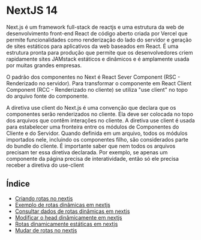 # NextJS 14

Next.js é um framework full-stack de reactjs e uma estrutura da web de desenvolvimento front-end React de código aberto criada por Vercel
que permite funcionalidades como renderização do lado do servidor e geração de sites estáticos para aplicativos da web baseados em React.
É uma estrutura pronta para produção que permite que os desenvolvedores criem
rapidamente sites JAMstack estáticos e dinâmicos e é amplamente usada por muitas grandes empresas.

O padrão dos componentes no Next é React Sever Component (RSC - Renderizado no servidor). Para transformar o componente em React Client Component
(RCC - Renderizado no cliente) se utiliza
"use client" no topo do arquivo fonte do componente.

A diretiva use client do Next.js é uma convenção que declara que os componentes serão renderizados no cliente. Ela deve ser colocada no topo dos arquivos que contêm interações no cliente. 
A diretiva use client é usada para estabelecer uma fronteira entre os módulos de Componentes do Cliente e do Servidor. Quando definida em um arquivo,
todos os módulos importados nele, incluindo os componentes filho, são considerados parte do bundle do cliente. 
É importante saber que nem todos os arquivos precisam ter essa diretiva declarada. Por exemplo, se apenas um componente
da página precisa de interatividade, então só ele precisa receber a diretiva do use-client

## Índice

- [Criando rotas no nextjs](https://github.com/Dirack/Estudos/tree/master/react/nextjs14/criando_rotas#criando-rotas-no-nextjs)
- [Exemplo de rotas dinâmicas em nextjs](https://github.com/Dirack/Estudos/tree/master/react/nextjs14/rotas_dinamicas#exemplo-de-rotas-din%C3%A2micas-em-nextjs14)
- [Consultar dados de rotas dinâmicas em nextjs](https://github.com/Dirack/Estudos/tree/master/react/nextjs14/consultando_rotas_dinamicas#consultar-dados-de-rotas-din%C3%A2micas-em-nextjs)
- [Modificar o head dinâmicamente em nextjs](https://github.com/Dirack/Estudos/tree/master/react/nextjs14/generateMetadata#modificar-o-head-din%C3%A2micamente-em-nextjs)
- [Rotas dinamicamente estáticas em nextjs](https://github.com/Dirack/Estudos/tree/master/react/nextjs14/dinamicamente_statics#rotas-dinamicamente-est%C3%A1ticas-em-nextjs)
- [Mudar de rotas no nextjs](https://github.com/Dirack/Estudos/tree/master/react/nextjs14/mudar_rota#mudar-de-rotas-no-nextjs)
